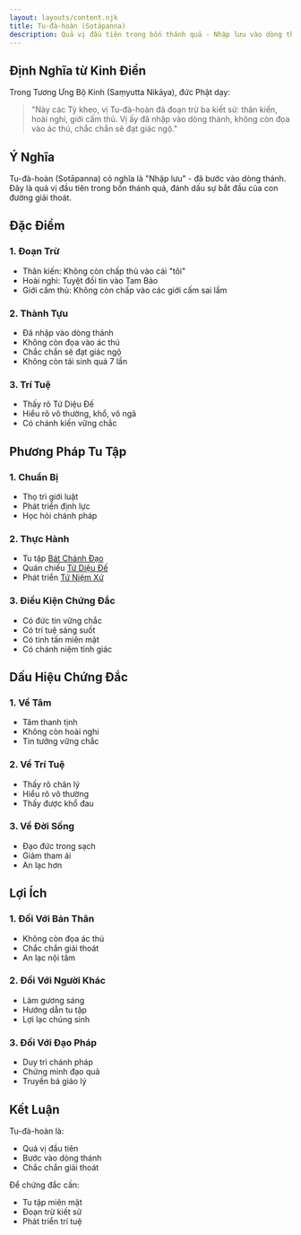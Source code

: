 ```yaml
---
layout: layouts/content.njk
title: Tu-đà-hoàn (Sotāpanna)
description: Quả vị đầu tiên trong bốn thánh quả - Nhập lưu vào dòng thánh
---
```


## Định Nghĩa từ Kinh Điển

Trong Tương Ưng Bộ Kinh (Saṃyutta Nikāya), đức Phật dạy:

> "Này các Tỳ kheo, vị Tu-đà-hoàn đã đoạn trừ ba kiết sử: thân kiến, hoài nghi, giới cấm thủ. Vị ấy đã nhập vào dòng thánh, không còn đọa vào ác thú, chắc chắn sẽ đạt giác ngộ."

## Ý Nghĩa

Tu-đà-hoàn (Sotāpanna) có nghĩa là "Nhập lưu" - đã bước vào dòng thánh. Đây là quả vị đầu tiên trong bốn thánh quả, đánh dấu sự bắt đầu của con đường giải thoát.

## Đặc Điểm

### 1. Đoạn Trừ
- Thân kiến: Không còn chấp thủ vào cái "tôi"
- Hoài nghi: Tuyệt đối tin vào Tam Bảo
- Giới cấm thủ: Không còn chấp vào các giới cấm sai lầm

### 2. Thành Tựu
- Đã nhập vào dòng thánh
- Không còn đọa vào ác thú
- Chắc chắn sẽ đạt giác ngộ
- Không còn tái sinh quá 7 lần

### 3. Trí Tuệ
- Thấy rõ Tứ Diệu Đế
- Hiểu rõ vô thường, khổ, vô ngã
- Có chánh kiến vững chắc

## Phương Pháp Tu Tập

### 1. Chuẩn Bị
- Thọ trì giới luật
- Phát triển định lực
- Học hỏi chánh pháp

### 2. Thực Hành
- Tu tập [Bát Chánh Đạo](/content/bat-chanh-dao/)
- Quán chiếu [Tứ Diệu Đế](/content/tu-dieu-de/)
- Phát triển [Tứ Niệm Xứ](/content/tu-niem-xu/)

### 3. Điều Kiện Chứng Đắc
- Có đức tin vững chắc
- Có trí tuệ sáng suốt
- Có tinh tấn miên mật
- Có chánh niệm tỉnh giác

## Dấu Hiệu Chứng Đắc

### 1. Về Tâm
- Tâm thanh tịnh
- Không còn hoài nghi
- Tin tưởng vững chắc

### 2. Về Trí Tuệ
- Thấy rõ chân lý
- Hiểu rõ vô thường
- Thấy được khổ đau

### 3. Về Đời Sống
- Đạo đức trong sạch
- Giảm tham ái
- An lạc hơn

## Lợi Ích

### 1. Đối Với Bản Thân
- Không còn đọa ác thú
- Chắc chắn giải thoát
- An lạc nội tâm

### 2. Đối Với Người Khác
- Làm gương sáng
- Hướng dẫn tu tập
- Lợi lạc chúng sinh

### 3. Đối Với Đạo Pháp
- Duy trì chánh pháp
- Chứng minh đạo quả
- Truyền bá giáo lý

## Kết Luận

Tu-đà-hoàn là:
- Quả vị đầu tiên
- Bước vào dòng thánh
- Chắc chắn giải thoát

Để chứng đắc cần:
- Tu tập miên mật
- Đoạn trừ kiết sử
- Phát triển trí tuệ 